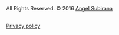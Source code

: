 

All Rights Reserved. © 2016 [Angel Subirana](https://www.bobgoo.com)

<a href="https://twitter.com/safewebforkids"><span class="fa-stack fa-lg">
<i class="fa fa-circle fa-stack-2x"></i>
<i class="fa fa-twitter fa-stack-1x" style="color: black;"></i>
</span></a>
<a href="https://www.facebook.com/626476767372775">
<span class="fa-stack fa-lg">
<i class="fa fa-circle fa-stack-2x"></i>
<i class="fa fa-facebook fa-stack-1x" style="color: black;"></i>
</span></a>
<a href="mailto:safeweb@bobgoo.com">
<span class="fa-stack fa-lg">
<i class="fa fa-circle fa-stack-2x"></i>
<i class="fa fa-envelope fa-stack-1x" style="color: black;"></i>
</span></a>
<a href="{{ site.appstore_link }}">
<span class="fa-stack fa-lg">
<i class="fa fa-circle fa-stack-2x"></i>
<i class="fa fa-apple fa-stack-1x" style="color: black;"></i>
</span></a><br>
[Privacy policy](https://www.bobgoo.com/privacy.html)
